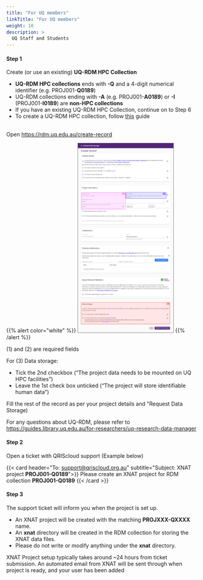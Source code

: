 ```yaml
---
title: "For UQ members"
linkTitle: "For UQ members"
weight: 10
description: >
  UQ Staff and Students
---
```


#### Step 1
Create (or use an existing) **UQ-RDM HPC Collection**
- **UQ-RDM HPC collections** ends with **-Q** and a 4-digit numerical identifier (e.g. PROJ001-**Q0189**)
- UQ-RDM collections ending with **-A** (e.g. PROJ001-**A0189**) or **-I** (PROJ001-**I0189**) are **non-HPC collections**
- If you have an existing UQ-RDM HPC Collection, continue on to Step 6
- To create a UQ-RDM HPC collection, follow [this](../../create-xnat-project/create-q-collection-uq-users/) guide
<br><br>

Open https://rdm.uq.edu.au/create-record

{{% alert color="white" %}}
<img src="/docs/user-guides/create-xnat-project/uqrdm-create-record.png" width="50%" height="50%" style="border: 1px solid grey">
{{% /alert %}}

(1) and (2) are required fields

For (3) Data storage:
- Tick the 2nd checkbox (“The project data needs to be mounted on UQ HPC facilities”)
- Leave the 1st check box unticked (“The project will store identifiable human data”)

Fill the rest of the record as per your project details and "Request Data Storage)

For any questions about UQ-RDM, please refer to https://guides.library.uq.edu.au/for-researchers/uq-research-data-manager

#### Step 2
Open a ticket with QRIScloud support (Example below)

{{< card header="To: support@qriscloud.org.au" subtitle="Subject: XNAT project **PROJ001-Q0189**">}}
Please create an XNAT project for RDM collection **PROJ001-Q0189**
{{< /card >}}

#### Step 3
The support ticket will inform you when the project is set up.
- An XNAT project will be created with the matching **PROJXXX-QXXXX** name.
- An **xnat** directory will be created in the RDM collection for storing the XNAT data files.
- Please do not write or modify anything under the **xnat** directory.

XNAT Project setup typically takes around ~24 hours from ticket submission.
An automated email from XNAT will be sent through when project is ready, and your user has been added